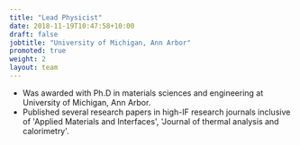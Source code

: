 ```yaml
---
title: "Lead Physicist"
date: 2018-11-19T10:47:58+10:00
draft: false
jobtitle: "University of Michigan, Ann Arbor"
promoted: true
weight: 2
layout: team
---
```


- Was awarded with Ph.D in materials sciences and engineering at University of Michigan, Ann Arbor.
- Published several research papers in high-IF research journals inclusive of 'Applied Materials and Interfaces', 'Journal of thermal analysis and calorimetry'.

